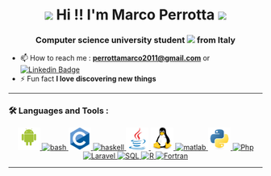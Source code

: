 <h1 align="center"> <img src="https://images.vexels.com/media/users/3/220016/isolated/preview/4d541636c1345b26a4e3215054f4e4e6-yellow-rubber-duck-illustration.png" width="40">  Hi !! I'm Marco Perrotta <img src="https://images.vexels.com/media/users/3/220016/isolated/preview/4d541636c1345b26a4e3215054f4e4e6-yellow-rubber-duck-illustration.png" width="40"> </h1> 
<h3 align="center">Computer science university student <img src="https://media.giphy.com/media/WUlplcMpOCEmTGBtBW/giphy.gif" width="30"> from Italy</h3>

- 📫 How to reach me : **perrottamarco2011@gmail.com** or  [![Linkedin Badge](https://img.shields.io/badge/-MarcoPerrotta-blue?style=flat&logo=Linkedin&logoColor=white)](https://www.linkedin.com/in/marco-perrotta-b159b6244/)
- ⚡ Fun fact **I love discovering new things**

---

### :hammer_and_wrench: Languages and Tools :
<div align = "center">
<a href="https://developer.android.com" target="_blank" rel="noreferrer"> <img src="https://raw.githubusercontent.com/devicons/devicon/master/icons/android/android-original-wordmark.svg" alt="android" width="45" height="45"/> </a>
  <a href="https://www.gnu.org/software/bash/" target="_blank" rel="noreferrer"> <img src="https://bashlogo.com/img/symbol/png/full_colored_light.png" alt="bash" width="45" height="45"/> </a> <a href="https://www.cprogramming.com/" target="_blank" rel="noreferrer"> <img src="https://raw.githubusercontent.com/devicons/devicon/master/icons/c/c-original.svg" alt="c" width="45" height="45"/> </a> <a href="https://www.haskell.org/" target="_blank" rel="noreferrer"> <img src="https://upload.wikimedia.org/wikipedia/commons/1/1c/Haskell-Logo.svg" alt="haskell" width="45" height="45"/> </a> <a href="https://www.java.com" target="_blank" rel="noreferrer"> <img src="https://raw.githubusercontent.com/devicons/devicon/master/icons/java/java-original.svg" alt="java" width="45" height="45"/> </a> <a href="https://www.linux.org/" target="_blank" rel="noreferrer"> <img src="https://raw.githubusercontent.com/devicons/devicon/master/icons/linux/linux-original.svg" alt="linux" width="45" height="45"/> </a> <a href="https://www.mathworks.com/" target="_blank" rel="noreferrer"> <img src="https://upload.wikimedia.org/wikipedia/commons/2/21/Matlab_Logo.png" alt="matlab" width="45" height="45"/> </a> <a href="https://www.python.org" target="_blank" rel="noreferrer"> <img src="https://raw.githubusercontent.com/devicons/devicon/master/icons/python/python-original.svg" alt="python" width="45" height="45"/> </a> <a href="https://www.python.org" target="_blank" rel="noreferrer"> <img src="https://cdn.worldvectorlogo.com/logos/php-1.svg" alt="Php" width="45" height="45"/> </a>   <a href="https://laravel.com/" target="_blank" rel="noreferrer"> <img src="https://upload.wikimedia.org/wikipedia/commons/thumb/9/9a/Laravel.svg/800px-Laravel.svg.png" alt="Laravel" width="45" height="45"/> </a> <a href="https://it.wikipedia.org/wiki/Structured_Query_Language" target="_blank" rel="noreferrer"> <img src="https://static-00.iconduck.com/assets.00/database-mysql-icon-462x512-6itsq0zm.png" alt="SQL" width="45" height="45"/> </a> <a href="https://www.r-project.org/about.html#:~:text=Introduction%20to%20R,by%20John%20Chambers%20and%20colleagues." target="_blank" rel="noreferrer"> <img src="https://www.r-project.org/logo/Rlogo.png" alt="R" width="45" height="45"/> </a> 
<a href="https://it.wikipedia.org/wiki/Fortran" target="_blank" rel="noreferrer"> <img src="https://cdn.icon-icons.com/icons2/2107/PNG/512/file_type_fortran_icon_130596.png" alt="Fortran" width="45" height="45"/> </a>
  
---
